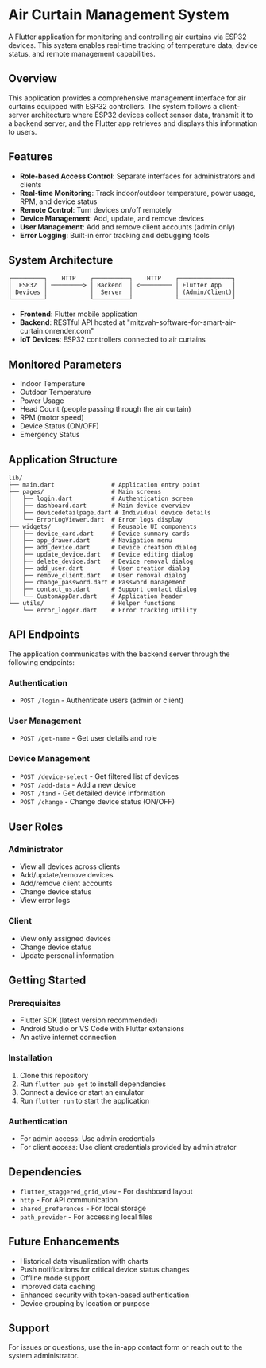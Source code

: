 # Air Curtain Management System

A Flutter application for monitoring and controlling air curtains via ESP32 devices. This system enables real-time tracking of temperature data, device status, and remote management capabilities.

## Overview

This application provides a comprehensive management interface for air curtains equipped with ESP32 controllers. The system follows a client-server architecture where ESP32 devices collect sensor data, transmit it to a backend server, and the Flutter app retrieves and displays this information to users.

## Features

- **Role-based Access Control**: Separate interfaces for administrators and clients
- **Real-time Monitoring**: Track indoor/outdoor temperature, power usage, RPM, and device status
- **Remote Control**: Turn devices on/off remotely
- **Device Management**: Add, update, and remove devices
- **User Management**: Add and remove client accounts (admin only)
- **Error Logging**: Built-in error tracking and debugging tools

## System Architecture

```
┌─────────┐    HTTP    ┌──────────┐    HTTP    ┌───────────────┐
│  ESP32  │ ─────────> │ Backend  │ <───────── │ Flutter App   │
│ Devices │            │  Server  │            │ (Admin/Client)│
└─────────┘            └──────────┘            └───────────────┘
```

- **Frontend**: Flutter mobile application
- **Backend**: RESTful API hosted at "mitzvah-software-for-smart-air-curtain.onrender.com"
- **IoT Devices**: ESP32 controllers connected to air curtains

## Monitored Parameters

- Indoor Temperature
- Outdoor Temperature
- Power Usage
- Head Count (people passing through the air curtain)
- RPM (motor speed)
- Device Status (ON/OFF)
- Emergency Status

## Application Structure

```
lib/
├── main.dart                # Application entry point
├── pages/                   # Main screens
│   ├── login.dart           # Authentication screen
│   ├── dashboard.dart       # Main device overview
│   ├── devicedetailpage.dart # Individual device details
│   └── ErrorLogViewer.dart  # Error logs display
├── widgets/                 # Reusable UI components
│   ├── device_card.dart     # Device summary cards
│   ├── app_drawer.dart      # Navigation menu
│   ├── add_device.dart      # Device creation dialog
│   ├── update_device.dart   # Device editing dialog
│   ├── delete_device.dart   # Device removal dialog
│   ├── add_user.dart        # User creation dialog
│   ├── remove_client.dart   # User removal dialog
│   ├── change_password.dart # Password management
│   ├── contact_us.dart      # Support contact dialog
│   └── CustomAppBar.dart    # Application header
└── utils/                   # Helper functions
    └── error_logger.dart    # Error tracking utility
```

## API Endpoints

The application communicates with the backend server through the following endpoints:

### Authentication
- `POST /login` - Authenticate users (admin or client)

### User Management
- `POST /get-name` - Get user details and role

### Device Management
- `POST /device-select` - Get filtered list of devices
- `POST /add-data` - Add a new device
- `POST /find` - Get detailed device information
- `POST /change` - Change device status (ON/OFF)

## User Roles

### Administrator
- View all devices across clients
- Add/update/remove devices
- Add/remove client accounts
- Change device status
- View error logs

### Client
- View only assigned devices
- Change device status
- Update personal information

## Getting Started

### Prerequisites
- Flutter SDK (latest version recommended)
- Android Studio or VS Code with Flutter extensions
- An active internet connection

### Installation
1. Clone this repository
2. Run `flutter pub get` to install dependencies
3. Connect a device or start an emulator
4. Run `flutter run` to start the application

### Authentication
- For admin access: Use admin credentials
- For client access: Use client credentials provided by administrator

## Dependencies

- `flutter_staggered_grid_view` - For dashboard layout
- `http` - For API communication
- `shared_preferences` - For local storage
- `path_provider` - For accessing local files

## Future Enhancements

- Historical data visualization with charts
- Push notifications for critical device status changes
- Offline mode support
- Improved data caching
- Enhanced security with token-based authentication
- Device grouping by location or purpose

## Support

For issues or questions, use the in-app contact form or reach out to the system administrator.
 
